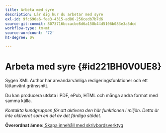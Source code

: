 ```yaml
---
title: Arbeta med syre
description: Lär dig hur du arbetar med syre
exl-id: 9fc690a6-fee3-4315-ad86-256cedb7b7d6
source-git-commit: 8073716bccacbe8d6a158b44d5106b083e3a5dcd
workflow-type: tm+mt
source-wordcount: '72'
ht-degree: 0%

---
```


# Arbeta med syre {#id221BH0V0UE8}

Sygen XML Author har användarvänliga redigeringsfunktioner och ett lättanvänt gränssnitt.

Du kan producera utdata i PDF, ePub, HTML och många andra format med samma källa.

*Kontakta kundgruppen för att aktivera den här funktionen i miljön. Detta är inte aktiverat som en del av det färdiga stödet.*

**Överordnat ämne:**[ Skapa innehåll med skrivbordsverktyg](author-desktop-tools.md)
